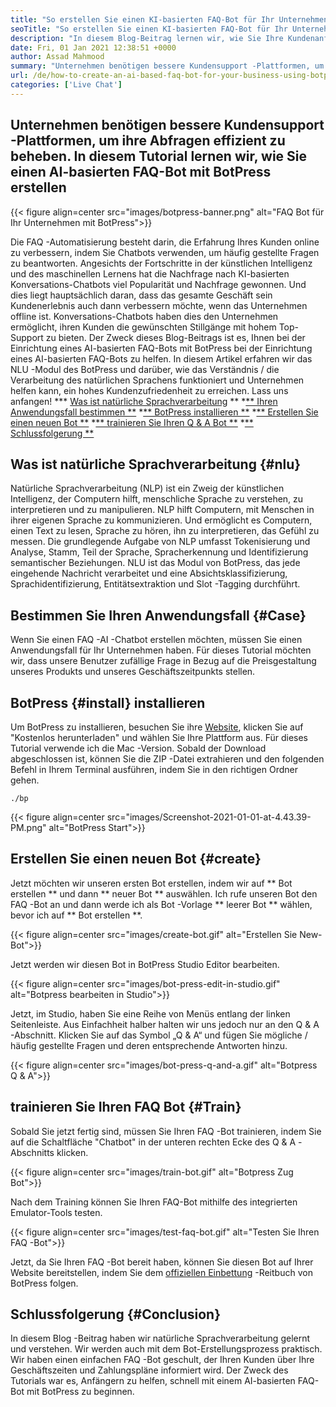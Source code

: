 ```yaml
---
title: "So erstellen Sie einen KI-basierten FAQ-Bot für Ihr Unternehmen mit BotPress" 
seoTitle: "So erstellen Sie einen KI-basierten FAQ-Bot für Ihr Unternehmen mit BotPress" 
description: "In diesem Blog-Beitrag lernen wir, wie Sie Ihre Kundenanfragen mithilfe eines KI-basierten FAQ-Bots mit BotPress auf Ihrer Website automatisieren." 
date: Fri, 01 Jan 2021 12:38:51 +0000
author: Assad Mahmood
summary: "Unternehmen benötigen bessere Kundensupport -Plattformen, um ihre Abfragen effizient zu lösen. In diesem Tutorial lernen wir, wie Sie mit BotPress einen AI-basierten FAQ-Bot erstellen" 
url: /de/how-to-create-an-ai-based-faq-bot-for-your-business-using-botpress/
categories: ['Live Chat']
---
```


## Unternehmen benötigen bessere Kundensupport -Plattformen, um ihre Abfragen effizient zu beheben. In diesem Tutorial lernen wir, wie Sie einen AI-basierten FAQ-Bot mit BotPress erstellen

{{< figure align=center src="images/botpress-banner.png" alt="FAQ Bot für Ihr Unternehmen mit BotPress">}}

Die FAQ -Automatisierung besteht darin, die Erfahrung Ihres Kunden online zu verbessern, indem Sie Chatbots verwenden, um häufig gestellte Fragen zu beantworten. Angesichts der Fortschritte in der künstlichen Intelligenz und des maschinellen Lernens hat die Nachfrage nach KI-basierten Konversations-Chatbots viel Popularität und Nachfrage gewonnen. Und dies liegt hauptsächlich daran, dass das gesamte Geschäft sein Kundenerlebnis auch dann verbessern möchte, wenn das Unternehmen offline ist. Konversations-Chatbots haben dies den Unternehmen ermöglicht, ihren Kunden die gewünschten Stillgänge mit hohem Top-Support zu bieten. Der Zweck dieses Blog-Beitrags ist es, Ihnen bei der Einrichtung eines AI-basierten FAQ-Bots mit BotPress bei der Einrichtung eines AI-basierten FAQ-Bots zu helfen.
In diesem Artikel erfahren wir das NLU -Modul des BotPress und darüber, wie das Verständnis / die Verarbeitung des natürlichen Sprachens funktioniert und Unternehmen helfen kann, ein hohes Kundenzufriedenheit zu erreichen. Lass uns anfangen!
  *** [Was ist natürliche Sprachverarbeitung][1] **
  *[** Ihren Anwendungsfall bestimmen **][2]
  *[** BotPress installieren **][3]
  *[** Erstellen Sie einen neuen Bot **][4]
  *[** trainieren Sie Ihren Q & A Bot **][5]
  *[** Schlussfolgerung **][6]

## Was ist natürliche Sprachverarbeitung {#nlu}
Natürliche Sprachverarbeitung (NLP) ist ein Zweig der künstlichen Intelligenz, der Computern hilft, menschliche Sprache zu verstehen, zu interpretieren und zu manipulieren. NLP hilft Computern, mit Menschen in ihrer eigenen Sprache zu kommunizieren. Und ermöglicht es Computern, einen Text zu lesen, Sprache zu hören, ihn zu interpretieren, das Gefühl zu messen.
Die grundlegende Aufgabe von NLP umfasst Tokenisierung und Analyse, Stamm, Teil der Sprache, Spracherkennung und Identifizierung semantischer Beziehungen.
NLU ist das Modul von BotPress, das jede eingehende Nachricht verarbeitet und eine Absichtsklassifizierung, Sprachidentifizierung, Entitätsextraktion und Slot -Tagging durchführt.

## Bestimmen Sie Ihren Anwendungsfall {#Case}
Wenn Sie einen FAQ -AI -Chatbot erstellen möchten, müssen Sie einen Anwendungsfall für Ihr Unternehmen haben. Für dieses Tutorial möchten wir, dass unsere Benutzer zufällige Frage in Bezug auf die Preisgestaltung unseres Produkts und unseres Geschäftszeitpunkts stellen.

## BotPress {#install} installieren
Um BotPress zu installieren, besuchen Sie ihre [Website][7], klicken Sie auf "Kostenlos herunterladen" und wählen Sie Ihre Plattform aus. Für dieses Tutorial verwende ich die Mac -Version. Sobald der Download abgeschlossen ist, können Sie die ZIP -Datei extrahieren und den folgenden Befehl in Ihrem Terminal ausführen, indem Sie in den richtigen Ordner gehen.
```
./bp
```

{{< figure align=center src="images/Screenshot-2021-01-01-at-4.43.39-PM.png" alt="BotPress Start">}}


## Erstellen Sie einen neuen Bot {#create}
Jetzt möchten wir unseren ersten Bot erstellen, indem wir auf ** Bot erstellen ** und dann ** neuer Bot ** auswählen. Ich rufe unseren Bot den FAQ -Bot an und dann werde ich als Bot -Vorlage ** leerer Bot ** wählen, bevor ich auf ** Bot erstellen **.

{{< figure align=center src="images/create-bot.gif" alt="Erstellen Sie New-Bot">}}

Jetzt werden wir diesen Bot in BotPress Studio Editor bearbeiten.

{{< figure align=center src="images/bot-press-edit-in-studio.gif" alt="Botpress bearbeiten in Studio">}}

Jetzt, im Studio, haben Sie eine Reihe von Menüs entlang der linken Seitenleiste. Aus Einfachheit halber halten wir uns jedoch nur an den Q & A -Abschnitt.
Klicken Sie auf das Symbol „Q & A“ und fügen Sie mögliche / häufig gestellte Fragen und deren entsprechende Antworten hinzu.

{{< figure align=center src="images/bot-press-q-and-a.gif" alt="Botpress Q & A">}}


## trainieren Sie Ihren FAQ Bot {#Train}
Sobald Sie jetzt fertig sind, müssen Sie Ihren FAQ -Bot trainieren, indem Sie auf die Schaltfläche "Chatbot" in der unteren rechten Ecke des Q & A -Abschnitts klicken.

{{< figure align=center src="images/train-bot.gif" alt="Botpress Zug Bot">}}

Nach dem Training können Sie Ihren FAQ-Bot mithilfe des integrierten Emulator-Tools testen.

{{< figure align=center src="images/test-faq-bot.gif" alt="Testen Sie Ihren FAQ -Bot">}}

Jetzt, da Sie Ihren FAQ -Bot bereit haben, können Sie diesen Bot auf Ihrer Website bereitstellen, indem Sie dem [offiziellen Einbettung][8] -Reitbuch von BotPress folgen.

## Schlussfolgerung {#Conclusion}
In diesem Blog -Beitrag haben wir natürliche Sprachverarbeitung gelernt und verstehen. Wir werden auch mit dem Bot-Erstellungsprozess praktisch. Wir haben einen einfachen FAQ -Bot geschult, der Ihren Kunden über Ihre Geschäftszeiten und Zahlungspläne informiert wird. Der Zweck des Tutorials war es, Anfängern zu helfen, schnell mit einem AI-basierten FAQ-Bot mit BotPress zu beginnen.

  
[1]: #nlu
[2]: #case
[3]: #install
[4]: #create
[5]: #train
[6]: #conclusion
[7]: https://botpress.com/download
[8]: https://botpress.com/docs/channels/web
